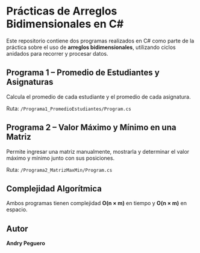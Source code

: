 # Prácticas de Arreglos Bidimensionales en C#

Este repositorio contiene dos programas realizados en C# como parte de la práctica sobre el uso de **arreglos bidimensionales**, utilizando ciclos anidados para recorrer y procesar datos.

##  Programa 1 – Promedio de Estudiantes y Asignaturas

Calcula el promedio de cada estudiante y el promedio de cada asignatura.

 Ruta: `/Programa1_PromedioEstudiantes/Program.cs`

##  Programa 2 – Valor Máximo y Mínimo en una Matriz

Permite ingresar una matriz manualmente, mostrarla y determinar el valor máximo y mínimo junto con sus posiciones.

 Ruta: `/Programa2_MatrizMaxMin/Program.cs`

##  Complejidad Algorítmica
Ambos programas tienen complejidad **O(n × m)** en tiempo y **O(n × m)** en espacio.

##  Autor
**Andry Peguero**
